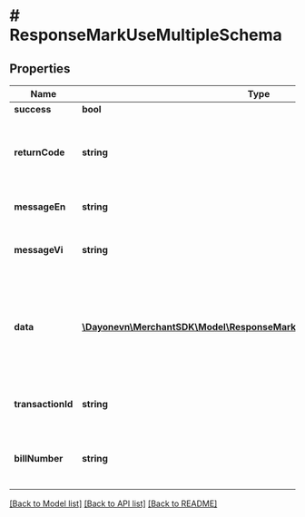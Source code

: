 # # ResponseMarkUseMultipleSchema

## Properties

Name | Type | Description | Notes
------------ | ------------- | ------------- | -------------
**success** | **bool** |  | [optional]
**returnCode** | **string** | Result code if failed. In case of successful request: value is null | [optional]
**messageEn** | **string** | Message notification in English | [optional]
**messageVi** | **string** | Message notification in Vietnamese | [optional]
**data** | [**\Dayonevn\MerchantSDK\Model\ResponseMarkUseMultipleSchemaDataInner[]**](ResponseMarkUseMultipleSchemaDataInner.md) | Detail items of voucher, if result is failed, response will return the first voucher code which is invalid | [optional]
**transactionId** | **string** | Transaction ID (if mark used successfully) | [optional]
**billNumber** | **string** | Bill number that vouchers were marked as used for. | [optional]

[[Back to Model list]](../../README.md#models) [[Back to API list]](../../README.md#endpoints) [[Back to README]](../../README.md)
